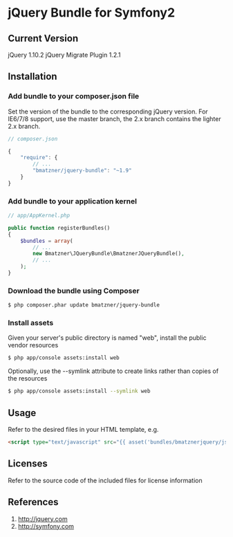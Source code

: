 jQuery Bundle for Symfony2
=======================

## Current Version

jQuery 1.10.2
jQuery Migrate Plugin 1.2.1

## Installation

### Add bundle to your composer.json file

Set the version of the bundle to the corresponding jQuery version.
For IE6/7/8 support, use the master branch, the 2.x branch contains
the lighter 2.x branch.

``` js
// composer.json

{
    "require": {
		// ...
        "bmatzner/jquery-bundle": "~1.9"
    }
}
```

### Add bundle to your application kernel

``` php
// app/AppKernel.php

public function registerBundles()
{
    $bundles = array(
        // ...
        new Bmatzner\JQueryBundle\BmatznerJQueryBundle(),
        // ...
    );
}
```

### Download the bundle using Composer

``` bash
$ php composer.phar update bmatzner/jquery-bundle
```

### Install assets

Given your server's public directory is named "web", install the public vendor resources

``` bash
$ php app/console assets:install web
```

Optionally, use the --symlink attribute to create links rather than copies of the resources 

``` bash
$ php app/console assets:install --symlink web
```

## Usage

Refer to the desired files in your HTML template, e.g.

``` html
<script type="text/javascript" src="{{ asset('bundles/bmatznerjquery/js/jquery.min.js') }}"></script>
```

## Licenses

Refer to the source code of the included files for license information

## References

1. http://jquery.com
2. http://symfony.com

